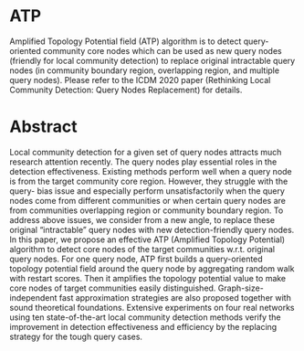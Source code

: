 # ATP
Amplified Topology Potential field (ATP) algorithm is to detect query-oriented community core nodes which can be used as new query nodes (friendly for local community detection) to replace original intractable query nodes (in community boundary region, overlapping region, and multiple query nodes). Please refer to the ICDM 2020 paper (Rethinking Local Community Detection: Query Nodes Replacement) for details.

# Abstract
Local community detection for a given set of query nodes attracts much research attention recently. The query nodes play essential roles in the detection effectiveness. Existing methods perform well when a query node is from the target community core region. However, they struggle with the query- bias issue and especially perform unsatisfactorily when the query nodes come from different communities or when certain query nodes are from communities overlapping region or community boundary region. To address above issues, we consider from a new angle, to replace these original “intractable” query nodes with new detection-friendly query nodes. In this paper, we propose an effective ATP (Amplified Topology Potential) algorithm to detect core nodes of the target communities w.r.t. original query nodes. For one query node, ATP first builds a query-oriented topology potential field around the query node by aggregating random walk with restart scores. Then it amplifies the topology potential value to make core nodes of target communities easily distinguished. Graph-size-independent fast approximation strategies are also proposed together with sound theoretical foundations. Extensive experiments on four real networks using ten state-of-the-art local community detection methods verify the improvement in detection effectiveness and efficiency by the replacing strategy for the tough query cases.
